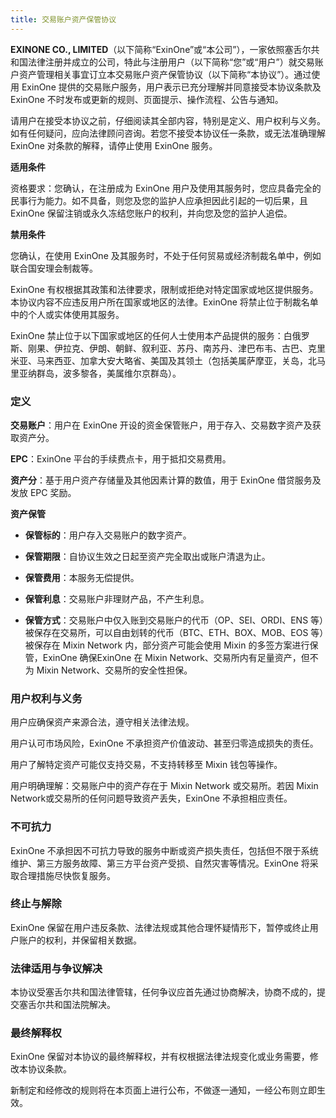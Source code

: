 ```yaml
---
title: 交易账户资产保管协议
---
```


**EXINONE CO., LIMITED**（以下简称“ExinOne”或“本公司”），一家依照塞舌尔共和国法律注册并成立的公司，特此与注册用户（以下简称“您”或“用户”）就交易账户资产管理相关事宜订立本交易账户资产保管协议（以下简称“本协议”）。通过使用 ExinOne 提供的交易账户服务，用户表示已充分理解并同意接受本协议条款及 ExinOne 不时发布或更新的规则、页面提示、操作流程、公告与通知。

请用户在接受本协议之前，仔细阅读其全部内容，特别是定义、用户权利与义务。如有任何疑问，应向法律顾问咨询。若您不接受本协议任一条款，或无法准确理解 ExinOne 对条款的解释，请停止使用 ExinOne 服务。

**适用条件**

资格要求：您确认，在注册成为 ExinOne 用户及使用其服务时，您应具备完全的民事行为能力。如不具备，则您及您的监护人应承担因此引起的一切后果，且 ExinOne 保留注销或永久冻结您账户的权利，并向您及您的监护人追偿。

**禁用条件**

您确认，在使用 ExinOne 及其服务时，不处于任何贸易或经济制裁名单中，例如联合国安理会制裁等。

ExinOne 有权根据其政策和法律要求，限制或拒绝对特定国家或地区提供服务。本协议内容不应违反用户所在国家或地区的法律。ExinOne 将禁止位于制裁名单中的个人或实体使用其服务。

ExinOne 禁止位于以下国家或地区的任何人士使用本产品提供的服务：白俄罗斯、刚果、伊拉克、伊朗、朝鲜、叙利亚、苏丹、南苏丹、津巴布韦、古巴、克里米亚、马来西亚、加拿大安大略省、美国及其领土（包括美属萨摩亚，关岛，北马里亚纳群岛，波多黎各，美属维尔京群岛）。

### 定义

**交易账户**：用户在 ExinOne 开设的资金保管账户，用于存入、交易数字资产及获取资产分。

**EPC**：ExinOne 平台的手续费点卡，用于抵扣交易费用。

**资产分**：基于用户资产存储量及其他因素计算的数值，用于 ExinOne 借贷服务及发放 EPC 奖励。

**资产保管**

- **保管标的**：用户存入交易账户的数字资产。

- **保管期限**：自协议生效之日起至资产完全取出或账户清退为止。

- **保管费用**：本服务无偿提供。

- **保管利息**：交易账户非理财产品，不产生利息。

- **保管方式**：交易账户中仅入账到交易账户的代币（OP、SEI、ORDI、ENS 等）被保存在交易所，可以自由划转的代币（BTC、ETH、BOX、MOB、EOS 等）被保存在 Mixin Network 内，部分资产可能会使用 Mixin 的多签方案进行保管，ExinOne 确保ExinOne 在 Mixin Network、交易所内有足量资产，但不为 Mixin Network、交易所的安全性担保。

### 用户权利与义务

用户应确保资产来源合法，遵守相关法律法规。

用户认可市场风险，ExinOne 不承担资产价值波动、甚至归零造成损失的责任。

用户了解特定资产可能仅支持交易，不支持转移至 Mixin 钱包等操作。

用户明确理解：交易账户中的资产存在于 Mixin Network 或交易所。若因 Mixin Network或交易所的任何问题导致资产丢失，ExinOne 不承担相应责任。

### 不可抗力

ExinOne 不承担因不可抗力导致的服务中断或资产损失责任，包括但不限于系统维护、第三方服务故障、第三方平台资产受损、自然灾害等情况。ExinOne 将采取合理措施尽快恢复服务。

### 终止与解除

ExinOne 保留在用户违反条款、法律法规或其他合理怀疑情形下，暂停或终止用户账户的权利，并保留相关数据。

### 法律适用与争议解决

本协议受塞舌尔共和国法律管辖，任何争议应首先通过协商解决，协商不成的，提交塞舌尔共和国法院解决。

### 最终解释权

ExinOne 保留对本协议的最终解释权，并有权根据法律法规变化或业务需要，修改本协议条款。

新制定和经修改的规则将在本页面上进行公布，不做逐一通知，一经公布则立即生效。
